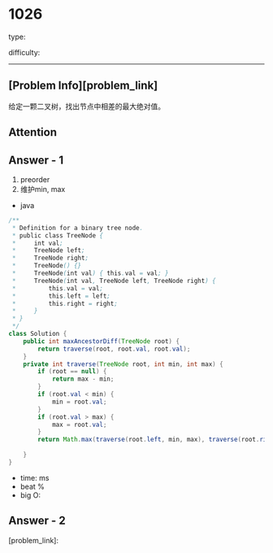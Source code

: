 
# 1026
type:

difficulty:

---

## [Problem Info][problem_link]
给定一颗二叉树，找出节点中相差的最大绝对值。

## Attention

## Answer - 1
1. preorder
2. 维护min, max

- java
```java
/**
 * Definition for a binary tree node.
 * public class TreeNode {
 *     int val;
 *     TreeNode left;
 *     TreeNode right;
 *     TreeNode() {}
 *     TreeNode(int val) { this.val = val; }
 *     TreeNode(int val, TreeNode left, TreeNode right) {
 *         this.val = val;
 *         this.left = left;
 *         this.right = right;
 *     }
 * }
 */
class Solution {
    public int maxAncestorDiff(TreeNode root) {
        return traverse(root, root.val, root.val);
    }
    private int traverse(TreeNode root, int min, int max) {
        if (root == null) {
            return max - min;
        }
        if (root.val < min) {
            min = root.val;
        }
        if (root.val > max) {
            max = root.val;
        }
        return Math.max(traverse(root.left, min, max), traverse(root.right, min, max));
        
    }
}
```

- time: ms
- beat %
- big O:

## Answer - 2

[problem_link]:

